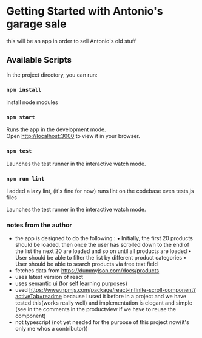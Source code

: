 # Getting Started with Antonio's garage sale
this will be an app in order to sell Antonio's old stuff

## Available Scripts

In the project directory, you can run:

### `npm install`
install node modules

### `npm start`

Runs the app in the development mode.\
Open [http://localhost:3000](http://localhost:3000) to view it in your browser.

### `npm test`

Launches the test runner in the interactive watch mode.

### `npm run lint`
I added a lazy lint, (it's fine for now)
runs lint on the codebase even tests.js files

Launches the test runner in the interactive watch mode.

### notes from the author

 - the app is designed to do the following : 
    •  Initially, the first 20 products should be loaded, then once the user has scrolled down to the end of the list
        the next 20 are loaded and so on until all products are loaded
    • User should be able to filter the list by different product categories
    • User should be able to search products via free text field
 - fetches data from https://dummyjson.com/docs/products
 - uses latest version of react
 - uses semantic ui (for self learning purposes)
 - used https://www.npmjs.com/package/react-infinite-scroll-component?activeTab=readme because i used it before in a project and we have tested this(works really well) and implementation is elegant and simple (see in the comments in the productview if we have to reuse the component)
 - not typescript (not yet needed for the purpose of this project now(it's only me whos a contributor))


